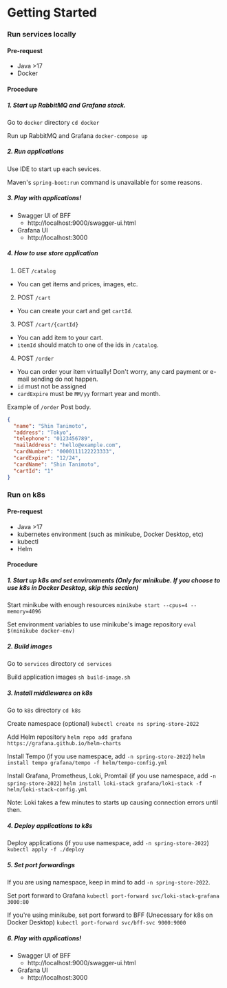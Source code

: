 # Getting Started

### Run services locally

#### Pre-request

- Java >17
- Docker

#### Procedure

##### 1. Start up RabbitMQ and Grafana stack.

Go to `docker` directory
`cd docker`

Run up RabbitMQ and Grafana
`docker-compose up`

##### 2. Run applications

Use IDE to start up each sevices.

Maven's `spring-boot:run` command is unavailable for some reasons.

##### 3. Play with applications!

- Swagger UI of BFF
  - http://localhost:9000/swagger-ui.html
- Grafana UI
  - http://localhost:3000

##### 4. How to use store application

1. GET `/catalog`
  - You can get items and prices, images, etc.
2. POST `/cart`
  - You can create your cart and get `cartId`.
3. POST `/cart/{cartId}`
  - You can add item to your cart.
  - `itemId` should match to one of the ids in `/catalog`.
4. POST `/order`
  - You can order your item virtually! Don't worry, any card payment or e-mail sending do not happen.
  - `id` must not be assigned
  - `cardExpire` must be `MM/yy` formart year and month.

Example of `/order` Post body.
```json
{
  "name": "Shin Tanimoto",
  "address": "Tokyo",
  "telephone": "0123456789",
  "mailAddress": "hello@example.com",
  "cardNumber": "0000111122223333",
  "cardExpire": "12/24",
  "cardName": "Shin Tanimoto",
  "cartId": "1"
}
```

### Run on k8s

#### Pre-request

- Java >17
- kubernetes environment (such as minikube, Docker Desktop, etc)
- kubectl
- Helm

#### Procedure

##### 1. Start up k8s and set environments (Only for minikube. If you choose to use k8s in Docker Desktop, skip this section)

Start minikube with enough resources
`minikube start --cpus=4 --memory=4096`

Set environment variables to use minikube's image repository
`eval $(minikube docker-env)`

##### 2. Build images

Go to `services` directory
`cd services`

Build application images
`sh build-image.sh`

##### 3. Install middlewares on k8s

Go to `k8s` directory
`cd k8s`

Create namespace (optional)
`kubectl create ns spring-store-2022`

Add Helm repository
`helm repo add grafana https://grafana.github.io/helm-charts`

Install Tempo (if you use namespace, add `-n spring-store-2022`)
`helm install tempo grafana/tempo -f helm/tempo-config.yml`

Install Grafana, Prometheus, Loki, Promtail (if you use namespace, add `-n spring-store-2022`)
`helm install loki-stack grafana/loki-stack -f helm/loki-stack-config.yml`

Note: Loki takes a few minutes to starts up causing connection errors until then.

##### 4. Deploy applications to k8s

Deploy applications (if you use namespace, add `-n spring-store-2022`)
`kubectl apply -f ./deploy`

##### 5. Set port forwardings

If you are using namespace, keep in mind to add `-n spring-store-2022`.

Set port forward to Grafana
`kubectl port-forward svc/loki-stack-grafana 3000:80`

If you're using minikube, set port forward to BFF (Unecessary for k8s on Docker Desktop)
`kubectl port-forward svc/bff-svc 9000:9000`

##### 6. Play with applications!

- Swagger UI of BFF
  - http://localhost:9000/swagger-ui.html
- Grafana UI
  - http://localhost:3000
